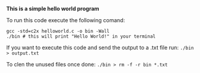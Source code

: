 **This is a simple hello world program**

To run this code execute the following comand:
```
gcc -std=c2x helloworld.c -o bin -Wall
./bin # this will print "Hello World!" in your terminal
```

If you want to execute this code and send the output to a .txt file run:
```./bin > output.txt```

To clen the unused files once done:
```./bin > rm -f -r bin *.txt```